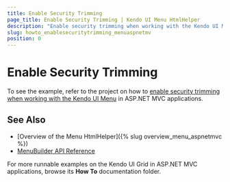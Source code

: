 ```yaml
---
title: Enable Security Trimming
page_title: Enable Security Trimming | Kendo UI Menu HtmlHelper
description: "Enable security trimming when working with the Kendo UI Menu in ASP.NET MVC applications."
slug: howto_enablesecuritytrimming_menuaspnetmv
position: 0
---
```


# Enable Security Trimming

To see the example, refer to the project on how to [enable security trimming when working with the Kendo UI Menu](https://github.com/telerik/ui-for-aspnet-mvc-examples/tree/master/menu/security-trimming) in ASP.NET MVC applications.

## See Also

* [Overview of the Menu HtmlHelper]({% slug overview_menu_aspnetmvc %})
* [MenuBuilder API Reference](/api/Kendo.Mvc.UI.Fluent/MenuBuilder)

For more runnable examples on the Kendo UI Grid in ASP.NET MVC applications, browse its **How To** documentation folder.
